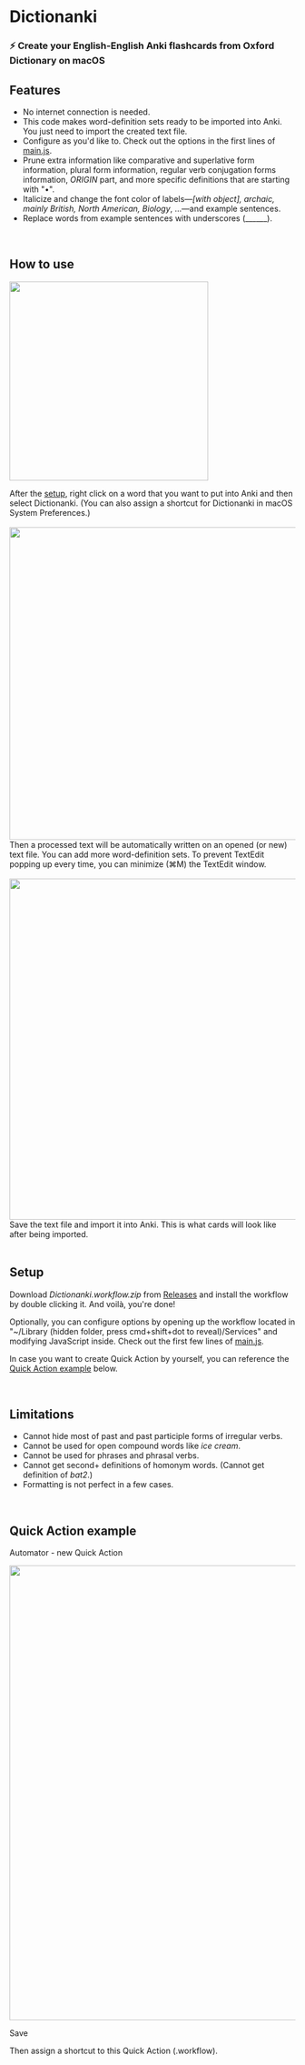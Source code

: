 # Dictionanki

### ⚡️ Create your English-English Anki flashcards from Oxford Dictionary on macOS

## Features
- No internet connection is needed.
- This code makes word-definition sets ready to be imported into Anki. You just need to import the created text file.
- Configure as you'd like to. Check out the options in the first lines of [main.js](https://github.com/seungwoochoe/dictionanki/blob/main/main.js).
- Prune extra information like comparative and superlative form information, plural form information, regular verb conjugation forms information, *ORIGIN* part, and more specific definitions that are starting with "•".
- Italicize and change the font color of labels—*[with object], archaic, mainly British, North American, Biology*, ...—and example sentences.
- Replace words from example sentences with underscores (______).
<br/>

## How to use
<img src="https://github.com/seungwoochoe/dictionanki/blob/main/images/1.jpg" width="350">  

After the [setup](https://github.com/seungwoochoe/dictionanki#Setup), right click on a word that you want to put into Anki and then select Dictionanki.
(You can also assign a shortcut for Dictionanki in macOS System Preferences.)
<br/>
<br/>
<img src="https://github.com/seungwoochoe/dictionanki/blob/main/images/2.png" width="550">  
Then a processed text will be automatically written on an opened (or new) text file. You can add more word-definition sets. To prevent TextEdit popping up every time, you can minimize (⌘M) the TextEdit window.
<br/>
<br/>
<img src="https://github.com/seungwoochoe/dictionanki/blob/main/images/3-1.png" width="600">  
Save the text file and import it into Anki. This is what cards will look like after being imported.
<br/>
<br/>

## Setup
Download *Dictionanki.workflow.zip* from [Releases](https://github.com/seungwoochoe/dictionanki/releases) and install the workflow by double clicking it. And voilà, you're done!

Optionally, you can configure options by opening up the workflow located in "~/Library (hidden folder, press cmd+shift+dot to reveal)/Services" and modifying JavaScript inside. Check out the first few lines of [main.js](https://github.com/seungwoochoe/dictionanki/blob/main/main.js).

In case you want to create Quick Action by yourself, you can reference the [Quick Action example](https://github.com/seungwoochoe/dictionanki#quick-action-example) below.

<br/>

## Limitations
- Cannot hide most of past and past participle forms of irregular verbs.
- Cannot be used for open compound words like *ice cream*.
- Cannot be used for phrases and phrasal verbs.
- Cannot get second+ definitions of homonym words. (Cannot get definition of *bat2*.)
- Formatting is not perfect in a few cases.
<br/>

## Quick Action example
  
Automator - new Quick Action  
  
<img src="https://github.com/seungwoochoe/dictionanki/blob/main/images/4.png" width="800">  
  
Save
  
Then assign a shortcut to this Quick Action (.workflow).
